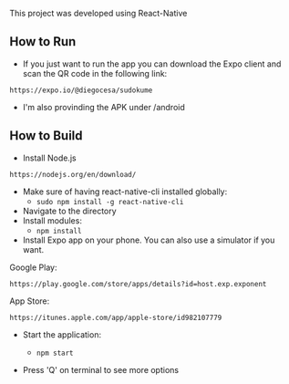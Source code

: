 This project was developed using React-Native

## How to Run
* If you just want to run the app you can download the Expo client and scan the QR code in the following link:
```
https://expo.io/@diegocesa/sudokume
```
* I'm also provinding the APK under /android


## How to Build
* Install Node.js
```
https://nodejs.org/en/download/
```
* Make sure of having react-native-cli installed globally:
    - `sudo npm install -g react-native-cli`
* Navigate to the directory
* Install modules:
    - `npm install`
* Install Expo app on your phone. You can also use a simulator if you want.

Google Play:
```
https://play.google.com/store/apps/details?id=host.exp.exponent
```
App Store:
```
https://itunes.apple.com/app/apple-store/id982107779
```
* Start the application:
    - `npm start`

* Press 'Q' on terminal to see more options
